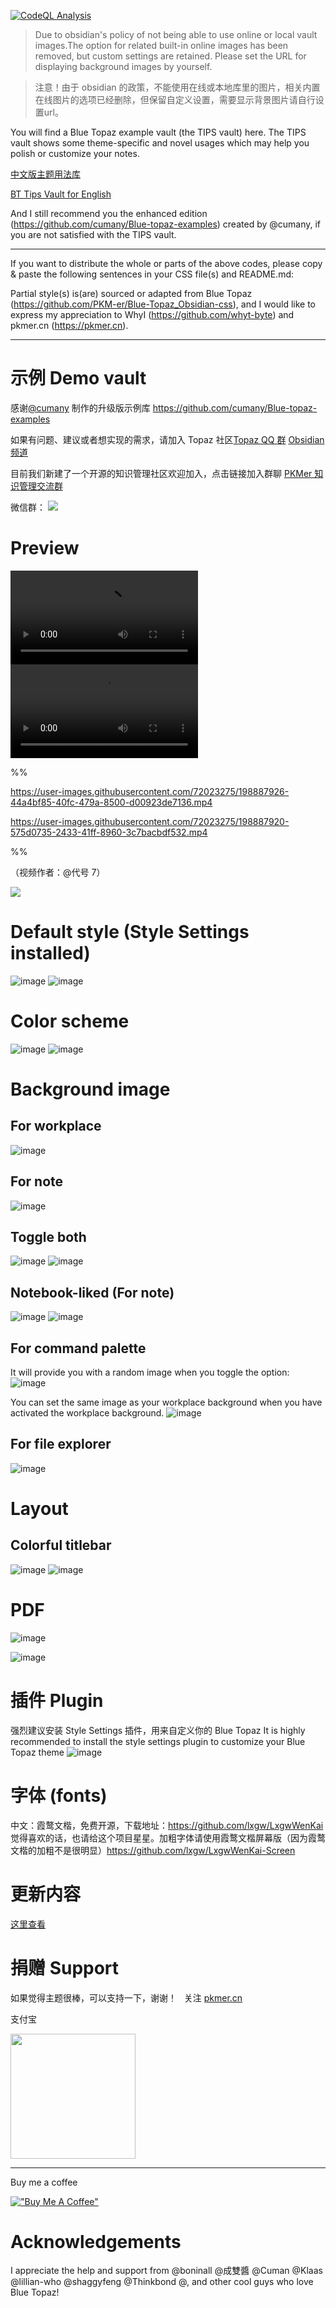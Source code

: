 <!--
 * @Author: cumany cuman@qq.com
 * @Date: 2023-06-28 13:36:53
 * @LastEditors: cumany cuman@qq.com
 * @LastEditTime: 2024-04-03 08:43:27
 * @Description:
-->

[![CodeQL Analysis](https://github.com/DenysGranevych/Blue-Topaz_Obsidian-css/actions/workflows/codeql.yml/badge.svg)](https://github.com/DenysGranevych/Blue-Topaz_Obsidian-css/actions/workflows/codeql.yml)

> Due to obsidian's policy of not being able to use online or local vault images.The option for related built-in online images has been removed, but custom settings are retained. Please set the URL for displaying background images by yourself.

> 注意！由于 obsidian 的政策，不能使用在线或本地库里的图片，相关内置在线图片的选项已经删除，但保留自定义设置，需要显示背景图片请自行设置url。

You will find a Blue Topaz example vault (the TIPS vault) here. The TIPS vault shows some theme-specific and novel usages which may help you polish or customize your notes.

[中文版主题用法库](https://github.com/PKM-er/Blue-Topaz_Obsidian-css/blob/master/TIPS%20vault/TIPS%20for%20Blue%20Topaz_Chinese.zip)

[BT Tips Vault for English](https://github.com/PKM-er/Blue-Topaz_Obsidian-css/blob/master/TIPS%20vault/TIPS%20for%20Blue%20Topaz_English.zip)

And I still recommend you the enhanced edition (https://github.com/cumany/Blue-topaz-examples) created by @cumany, if you are not satisfied with the TIPS vault.

---

If you want to distribute the whole or parts of the above codes, please copy & paste the following sentences in your CSS file(s) and README.md:

Partial style(s) is(are) sourced or adapted from Blue Topaz (https://github.com/PKM-er/Blue-Topaz_Obsidian-css), and I would like to express my appreciation to WhyI (https://github.com/whyt-byte) and pkmer.cn (https://pkmer.cn).

---

# 示例 Demo vault

感谢[@cumany](https://github.com/cumany) 制作的升级版示例库 https://github.com/cumany/Blue-topaz-examples

如果有问题、建议或者想实现的需求，请加入 Topaz 社区[Topaz QQ 群](https://jq.qq.com/?_wv=1027&k=TWGhXs40)
[Obsidian 频道](https://qun.qq.com/qqweb/qunpro/share?_wv=3&_wwv=128&inviteCode=zHpby&from=246610&biz=ka)

目前我们新建了一个开源的知识管理社区欢迎加入，点击链接加入群聊 [PKMer 知识管理交流群](http://qm.qq.com/cgi-bin/qm/qr?_wv=1027&k=lFMOfZnt5K07XWn8Y9Hs8skhmf8HaAwh&authKey=jWoLY%2BmDy5kqEEFs4%2FcVgIySwUXuwM6EyJvu4LCqJ9uFUgG2h1k4u3l6qC8i2AcO&noverify=0&group_code=825255377)

微信群：
![](https://cdn.pkmer.cn/images/wechatqrcode.png!nomark)

# Preview

<video id="video" x-webkit-airplay="true" webkit-playsinline="true" controls>
   <source src="https://user-images.githubusercontent.com/72023275/198887926-44a4bf85-40fc-479a-8500-d00923de7136.mp4" type="video/mp4">
</video>

<video id="video" x-webkit-airplay="true" webkit-playsinline="true" controls>
   <source src="https://user-images.githubusercontent.com/72023275/198887920-575d0735-2433-41ff-8960-3c7bacbdf532.mp4" type="video/mp4">
</video>

%%

https://user-images.githubusercontent.com/72023275/198887926-44a4bf85-40fc-479a-8500-d00923de7136.mp4

https://user-images.githubusercontent.com/72023275/198887920-575d0735-2433-41ff-8960-3c7bacbdf532.mp4

%%

（视频作者：@代号 7）

![](https://github.com/whyt-byte/Blue-Topaz_Obsidian-css/blob/master/preview_Blue%20Topaz.png)

# Default style (Style Settings installed)

![image](https://github.com/PKM-er/Blue-Topaz_Obsidian-css/assets/72023275/f7317905-2c05-4860-b30d-a580890f2ec0)
![image](https://github.com/PKM-er/Blue-Topaz_Obsidian-css/assets/72023275/a9895fcd-1d89-4272-9914-33d6e2d42af4)

# Color scheme

![image](https://github.com/PKM-er/Blue-Topaz_Obsidian-css/assets/72023275/166222ab-379f-4e55-8c36-43ad56553162)
![image](https://github.com/PKM-er/Blue-Topaz_Obsidian-css/assets/72023275/371427dc-a5e3-4db4-81de-f31ea9e532d4)

# Background image

## For workplace

![image](https://github.com/PKM-er/Blue-Topaz_Obsidian-css/assets/72023275/9403f704-d983-4aa6-9196-239304ca8314)

## For note

![image](https://github.com/PKM-er/Blue-Topaz_Obsidian-css/assets/72023275/49084d2b-def8-4168-b169-c21f53cf581c)

## Toggle both

![image](https://github.com/PKM-er/Blue-Topaz_Obsidian-css/assets/72023275/48a94c43-f36c-45a7-8687-4a2adce5248d)
![image](https://github.com/PKM-er/Blue-Topaz_Obsidian-css/assets/72023275/7bb19b3f-1c9e-418a-b1a1-ad1d5e465f4a)

## Notebook-liked (For note)

![image](https://github.com/PKM-er/Blue-Topaz_Obsidian-css/assets/72023275/9bc7562b-240b-46df-872f-ec0cbf791c54)
![image](https://github.com/PKM-er/Blue-Topaz_Obsidian-css/assets/72023275/962c11e3-95f6-4059-af36-a3bbe8f33928)

## For command palette

It will provide you with a random image when you toggle the option:
![image](https://github.com/PKM-er/Blue-Topaz_Obsidian-css/assets/72023275/98af11d6-8e4b-47d8-a54d-73279bfe5e4f)

You can set the same image as your workplace background when you have activated the workplace background.
![image](https://github.com/PKM-er/Blue-Topaz_Obsidian-css/assets/72023275/db688148-0b4d-4109-8e25-71f91dff5001)

## For file explorer

![image](https://github.com/PKM-er/Blue-Topaz_Obsidian-css/assets/72023275/7013642a-da37-4a5f-a58d-fd165a473913)

# Layout

## Colorful titlebar

![image](https://github.com/PKM-er/Blue-Topaz_Obsidian-css/assets/72023275/efeb47b8-22d6-4e70-a157-82ccd2ea24a8)
![image](https://github.com/PKM-er/Blue-Topaz_Obsidian-css/assets/72023275/e4be0e17-dc2f-4d46-b5a3-72c95758efee)

# PDF

![image](https://github.com/PKM-er/Blue-Topaz_Obsidian-css/assets/72023275/c74874e7-4ff4-431a-b7ae-58e6255704bc)

![image](https://github.com/PKM-er/Blue-Topaz_Obsidian-css/assets/72023275/3bc69e78-2665-468c-95d0-5f4dd995b720)

# 插件 Plugin

强烈建议安装 Style Settings 插件，用来自定义你的 Blue Topaz
It is highly recommended to install the style settings plugin to customize your Blue Topaz theme
![image](https://user-images.githubusercontent.com/72023275/148892207-ffbbb363-1a43-4267-a3f9-d95ee7cc9bd9.png)

# 字体 (fonts)

中文：霞鹜文楷，免费开源，下载地址：https://github.com/lxgw/LxgwWenKai 觉得喜欢的话，也请给这个项目星星。加粗字体请使用霞鹜文楷屏幕版（因为霞鹜文楷的加粗不是很明显）https://github.com/lxgw/LxgwWenKai-Screen

# 更新内容

[这里查看](https://github.com/whyt-byte/Blue-Topaz_Obsidian-css/blob/master/changes.md)

# 捐赠 Support

如果觉得主题很棒，可以支持一下，谢谢！   关注 [pkmer.cn](https://pkmer.cn/)

支付宝

<img src="https://github.com/PKM-er/Blue-Topaz_Obsidian-css/assets/72023275/4a8f9a6d-5156-4071-9a80-898b77b74ba3" width="200">

---

Buy me a coffee

[!["Buy Me A Coffee"](https://www.buymeacoffee.com/assets/img/custom_images/orange_img.png)](https://www.buymeacoffee.com/whyi)

# Acknowledgements

I appreciate the help and support from @boninall @成雙醬 @Cuman @Klaas @lillian-who @shaggyfeng @Thinkbond @, and other cool guys who love Blue Topaz!
